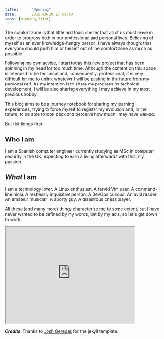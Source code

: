 ```yaml
---
title:      "Opening"
date:       2016-10-29 17:09:00
tags: [opening,first]
---
```

The comfort zone is that little and toxic shelter that all of us must leave in order to progress both in our professional and personal lives. Believing of myself as an ever knowledge-hungry person, I have always thought that everyone should push him or herself out of the comfort zone as much as possible. 

Following my own advice, I start today this new project that has been spinning in my head for too much time. Although the content on this space is intended to be technical and, consequently, professional, it is very difficult for me to unlink whatever I will be posting in the future from my personal self. As my intention is to share my progress on technical development, I will be also sharing everything I may achieve in my most precious hobby.

This blog aims to be a journey notebook for sharing my learning experiences, trying to force myself to register my evolution and, in the future, to be able to look back and perceive how much I may have walked.

But fist things first:

## Who I am
I am a Spanish computer engineer currently studying an MSc in computer security in the UK, expecting to earn a living afterwards with this, my passion.

## _What_ I am 
I am a technology lover. A Linux enthusiast. A fervid Vim user. A command-line ninja. A restlessly inquisitive person. A DevOps curious. An avid reader. An amateur musician. A sporty guy. A disastrous chess player.

All these (and many more) things characterize me to some extent, but I have never wanted to be defined by my words, but by my acts, so let's get down to work.

<iframe width="420" height="315" src="http://www.youtube.com/embed/nCOuGrLtsoU?color=white&theme=light"></iframe>


*__Credits__*: Thanks to [Josh Geredes](https://github.com/joshgerdes/jekyll-uno) for the jekyll template.
